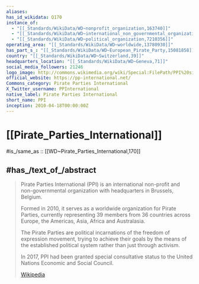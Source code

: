 ```yaml
---
aliases:
has_id_wikidata: Q170
instance_of:
  - "[[_Standards/WikiData/WD~nonprofit_organization,163740]]"
  - "[[_Standards/WikiData/WD~international_non_governmental_organization,1194093]]"
  - "[[_Standards/WikiData/WD~political_organization,7210356]]"
operating_area: "[[_Standards/WikiData/WD~worldwide,13780930]]"
has_part_s_: "[[_Standards/WikiData/WD~European_Pirate_Party,15081858]]"
country: "[[_Standards/WikiData/WD~Switzerland,39]]"
headquarters_location: "[[_Standards/WikiData/WD~Geneva,71]]"
social_media_followers: 21246
logo_image: http://commons.wikimedia.org/wiki/Special:FilePath/PPI%20signet.svg
official_website: https://pp-international.net/
Commons_category: Pirate Parties International
X_Twitter_username: PPInternational
native_label: Pirate Parties International
short_name: PPI
inception: 2010-04-18T00:00:00Z
---
```


# [[Pirate_Parties_International]] 

#is_/same_as :: [[WD~Pirate_Parties_International,170]] 

## #has_/text_of_/abstract 

> Pirate Parties International (PPI) is an international non-profit 
> and non-governmental organization with headquarters in Brussels, Belgium. 
> 
> Formed in 2010, it serves as a worldwide organization for Pirate Parties, 
> currently representing 39 members from 36 countries across 
> Europe, the Americas, Asia, Africa and Australasia. 
> 
> The Pirate Parties are political incarnations of the freedom of expression movement, 
> trying to achieve their goals by the means of the established political system 
> rather than just through activism. 
> 
> In 2017, PPI had been granted special consultative status 
> to the United Nations Economic and Social Council.
>
> [Wikipedia](https://en.wikipedia.org/wiki/Pirate%20Parties%20International) 

